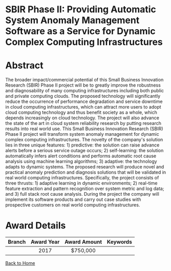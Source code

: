 
SBIR Phase II: Providing Automatic System Anomaly Management Software as a Service for Dynamic Complex Computing Infrastructures
================================================================================================================================

# Abstract


The broader impact/commercial potential of this Small Business Innovation Research (SBIR) Phase II project will be to greatly improve the robustness and diagnosability of many computing infrastructures including both public and private computing clouds. The proposed technology will significantly reduce the occurrence of performance degradation and service downtime in cloud computing infrastructures, which can attract more users to adopt cloud computing technology and thus benefit society as a whole, which depends increasingly on cloud technology. The project will also advance the state of the art in cloud system reliability research by putting research results into real world use. This Small Business Innovation Research (SBIR) Phase II project will transform system anomaly management for dynamic complex computing infrastructures. The novelty of the company's solution lies in three unique features: 1) predictive: the solution can raise advance alerts before a serious service outage occurs; 2) self-learning: the solution automatically infers alert conditions and performs automatic root cause analysis using machine learning algorithms; 3) adaptive: the technology adapts to dynamic systems. The proposed research will produce novel and practical anomaly prediction and diagnosis solutions that will be validated in real world computing infrastructures. Specifically, the project consists of three thrusts: 1) adaptive learning in dynamic environments; 2) real-time feature extraction and pattern recognition over system metric and log data; and 3) full stack root cause analysis. During the project the company will implement its software products and carry out case studies with prospective customers on real world computing infrastructures.  

# Award Details

|Branch|Award Year|Award Amount|Keywords|
| :---: | :---: | :---: | :---: |
||2017|$750,000||
  
  


[Back to Home](https://github.com/chrischow/dod_sbir_awards/JT/#292)